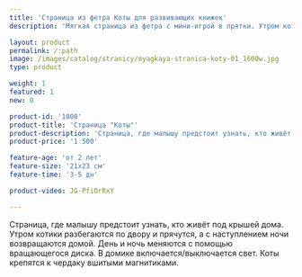 ```yaml
---
title: 'Страница из фетра Коты для развивающих книжек'
description: 'Мягкая страница из фетра с мини-игрой в прятки. Утром котики разбегаются по двору и прячутся, а с наступлением ночи возвращаются домой.'

layout: product
permalink: /:path
image: /images/catalog/stranicy/myagkaya-stranica-koty-01_1600w.jpg
type: product

weight: 1
featured: 1
new: 0

product-id: '1000'
product-title: 'Страница "Коты"'
product-description: 'Страница, где малышу предстоит узнать, кто живёт под крышей дома. Утром котики разбегаются по двору и прячутся, а с наступлением ночи возвращаются домой. День и ночь меняются с помощью вращающегося диска. В домике включается/выключается свет. Коты крепятся к чердаку вшитыми магнитиками.'
product-price: '1 500'

feature-age: 'от 2 лет'
feature-size: '21х23 см'
feature-time: '3-5 дн'

product-video: JG-PfiOrRxY

---
```

Страница, где малышу предстоит узнать, кто живёт под крышей дома. Утром котики разбегаются по двору и прячутся, а с наступлением ночи возвращаются домой. День и ночь меняются с помощью вращающегося диска. В домике включается/выключается свет. Коты крепятся к чердаку вшитыми магнитиками.